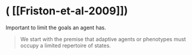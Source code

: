 # ( [[Friston-et-al-2009]])


Important to limit the goals an agent has. 

>We start with the premise that adaptive agents or phenotypes must occupy a limited repertoire of states.



